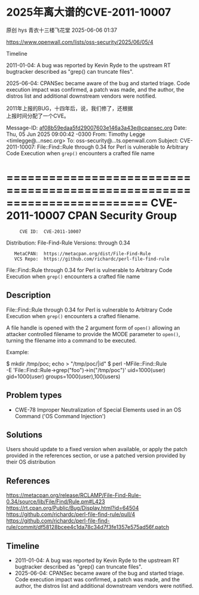 #  2025年离大谱的CVE-2011-10007   
原创 hys  青衣十三楼飞花堂   2025-06-06 01:37  
  
https://www.openwall.com/lists/oss-security/2025/06/05/4  
  
Timeline  
  
2011-01-04: A bug was reported by Kevin Ryde to the upstream RT bugtracker described as "grep() can truncate files".  
  
2025-06-04: CPANSec became aware of the bug and started triage. Code execution impact was confirmed, a patch was made, and the author, the distros list and additional downstream vendors were notified.  
  
2011年上报的BUG，十四年后，说，我们修了，还根据  
上报时间分配了一个CVE。  
  
Message-ID: <af08b59edaa5fd29007603e146a3a43e@cpansec.org>
Date: Thu, 05 Jun 2025 09:00:42 -0300
From: Timothy Legge <timlegge@...nsec.org>
To: oss-security@...ts.openwall.com
Subject: CVE-2011-10007: File::Find::Rule through 0.34 for Perl is vulnerable
 to Arbitrary Code Execution when `grep()` encounters a crafted file name

========================================================================
CVE-2011-10007                                       CPAN Security Group
========================================================================

         CVE ID:  CVE-2011-10007
   Distribution:  File-Find-Rule
       Versions:  through 0.34

       MetaCPAN:  https://metacpan.org/dist/File-Find-Rule
       VCS Repo:  https://github.com/richardc/perl-file-find-rule


File::Find::Rule through 0.34 for Perl is vulnerable to Arbitrary Code
Execution when `grep()` encounters a crafted file name

Description
-----------
File::Find::Rule through 0.34 for Perl is vulnerable to Arbitrary Code
Execution when `grep()` encounters a crafted filename.

A file handle is opened with the 2 argument form of `open()` allowing
an attacker controlled filename to provide the MODE parameter to
`open()`, turning the filename into a command to be executed.

Example:

$ mkdir /tmp/poc; echo > "/tmp/poc/|id"
$ perl -MFile::Find::Rule \
     -E 'File::Find::Rule->grep("foo")->in("/tmp/poc")'
uid=1000(user) gid=1000(user) groups=1000(user),100(users)

Problem types
-------------
- CWE-78 Improper Neutralization of Special Elements used in an OS
   Command ('OS Command Injection')

Solutions
---------
Users should update to a fixed version when available, or apply the
patch provided in the references section, or use a patched version
provided by their OS distribution


References
----------
https://metacpan.org/release/RCLAMP/File-Find-Rule-0.34/source/lib/File/Find/Rule.pm#L423
https://rt.cpan.org/Public/Bug/Display.html?id=64504
https://github.com/richardc/perl-file-find-rule/pull/4
https://github.com/richardc/perl-file-find-rule/commit/df58128bcee4c1da78c34d7f3fe1357e575ad56f.patch

Timeline
--------
- 2011-01-04: A bug was reported by Kevin Ryde to the upstream RT
   bugtracker described as "grep() can truncate files".
- 2025-06-04: CPANSec became aware of the bug and started triage. Code
   execution impact was confirmed, a patch was made, and the author, the
   distros list and additional downstream vendors were notified.
